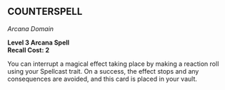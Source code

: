 ## COUNTERSPELL  
_Arcana Domain_

**Level 3 Arcana Spell**  
**Recall Cost: 2**

You can interrupt a magical effect taking place by making a reaction roll using your Spellcast trait. On a success, the effect stops and any consequences are avoided, and this card is placed in your vault.  